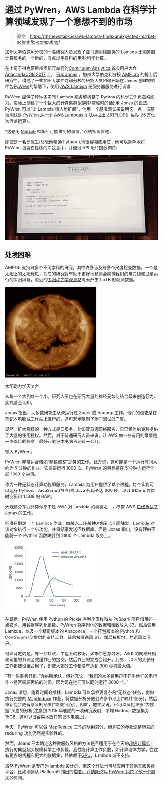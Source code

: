 # 通过 PyWren，AWS Lambda 在科学计算领域发现了一个意想不到的市场

> 原文：<https://thenewstack.io/aws-lambda-finds-unexpected-market-scientific-computing/>

加州大学伯克利分校的一名研究人员发现了亚马逊网络服务的 Lambda 无服务器计算服务的一个新的、有点出乎意料的用例:科学计算。

在上周于得克萨斯州奥斯汀举行的[Continuum Analytics’](https://www.continuum.io/)首次用户大会 [AnacondaCON 2017](https://anacondacon17.io/) 上， [Eric Jonas](https://twitter.com/stochastician) ，加州大学伯克利分校 [AMPLab](https://amplab.cs.berkeley.edu/) 的博士后研究生，讲述了一些加州大学伯克利分校的研究人员如何开始在 Jonas 创建的软件包[PyWren](https://github.com/ericmjonas/pywren)的帮助下，使用 [AWS Lambda](https://aws.amazon.com/lambda/) 无服务器服务进行调查

PyWren 提供了跨许多不同 Lambda 服务解析基于 Python 的科学工作负载的能力，实际上创建了一个巨大的计算集群(如果非常临时的话):用 Jonas 的说法，PyWren 可以“让 Lambda 惊人地扩展”，他用一个基准测试来说明这一点，该基准测试是 [PyWren 从一个 AWS Lambdas 车队中拉出 25TFLOPS](http://ericjonas.com/pywren.html) (每秒 25 万亿次浮点运算)。

“这是用 [MatLab](https://www.mathworks.com/products/matlab.html) 框架不可能做到的事情，”乔纳斯断言道，

即使是一名研究生(尽管他精通 Python ),也很容易使用它，他可以简单地将 PyWren 包含在程序的库包含中，并通过 API 进行函数调用:

[![](img/a07442bb16fb8b320141a4629a220f20.png)](https://github.com/ericmjonas/pywren)

## 处境困难

AMPlab 支持跨多个不同学科的研究，其中许多涉及跨多个尺度检查数据。一个是太阳上的太阳耀斑，对它的研究将有助于更好地预测会妨碍我们的电力线和卫星运行的太阳风暴。附近的[太阳动力学观测站](https://sdo.gsfc.nasa.gov/)每天产生 1.5TB 的观测数据。

[![](img/2fc5f7ef564c775d4e7c47e4036303e9.png)](https://sdo.gsfc.nasa.gov/)

太阳动力学天文台

从每一个大到每一个小，研究人员也在研究大量的神经元如何结合起来创造行为、疾病甚至认知。

Jonas 指出，大多数研究生从未运行过 Spark 或 Hadoop 工作。他们的调查是在笔记本电脑或工作站上进行的，这可悲地限制了他们测试的广度。

显然，扩大规模的一种方式是云服务，比如亚马逊网络服务，它已经为伯克利提供了大量的使用授权。然而，对于普通研究人员来说，让 AWS 做一些有用的事情是一项艰巨的任务。最好让笔记本电脑再运转一会儿。

输入 PyWren。

PyWren 非常适合诸如“参数调整”之类的工作。比方说，这可能是一个运行时间大约为 5 分钟的作业，它需要运行 1000 次。PyWren 的目标是在 5 分钟内运行全部 1000 个实例。

作为一种无状态计算功能即服务，Lambda 为用户提供了单个进程，每个实例可以运行 Python、JavaScript(节点)或 Java 代码长达 300 秒，以及 512mb 的临时空间和 1.5GB 的 RAM。

大规模分布式计算似乎不是 AWS 对 Lambda 的初衷之一，尽管 AWS [已经承认了](https://noise.getoto.net/2016/10/31/aws-week-in-review-october-24-2016/) Jonas 的工作。

标准用例是一个 Lambda 作业，由某人上传某种对象到 [S3](https://aws.amazon.com/s3/) 而触发，Lambda 对该对象执行一个小功能，并将结果发送回数据库。但是 Jonas 指出，没有理由不能将一个 Python 函数映射到 2000 个 Lambda 服务上。

[![](img/cb106bbea23882b235a9d0fa322de73c.png)](https://github.com/ericmjonas/pywren)

在幕后，PyWren 使用 Python 的 [Pickle](https://docs.python.org/2/library/pickle.html) 序列化函数和从 [PySpark 项目](http://spark.apache.org/docs/0.9.0/python-programming-guide.html)借用的一点技术，用数据序列化函数。PyWren 将序列化的数据和函数放入 S3，然后调用 Lambda，以及一个精简版本的 Anaconda，一个打包版本的 Python 和 Continuum IO 提供的支持工具。结果被发送回 S3，然后被拆包，并返回给用户。

可以肯定的是，有一些缺点，工程上的权衡，如果你愿意的话。AWS 的网络开销和可能的节流会减缓作业的提交，然后作业的完成会错开。此外，20%的大部分工作都被设置占用了，即使大部分工作都没有达到 300 秒的最大值。

“有一些事务开销，”乔纳斯承认，但补充说，“我们的大多数用户不在乎他们的串行作业是否需要两倍的时间，因为现在他们可以同时运行 3000 个。”

Jonas 设想，随着时间的推移，Lambda 可以承担更复杂的“无状态”任务，例如执行完整的 [MapReduce](https://hadoop.apache.org/docs/r1.2.1/mapred_tutorial.html) 作业，将数据分析分散到许多节点上(“映射”部分)，然后重新组合成有意义的结果(“缩减”部分)。因此，他建议说，它可以简化许多“大数据”风格的分析(注意到 2015 年雅虎的一项研究表明，平均 Hadoop 数据集为 15GB，这可以很容易地放在笔记本电脑上)。

今天，PyWren 可以做 MapReduce 工作的映射部分，但是它的参数调整所需的 reducing 功能仍然是实验性的。

然而，Joans 不太确定这种微服务风格的方法是否适用于在今天的[超级计算机](http://www.top500.org)上执行的典型超大规模科学工作负载。高性能计算工作负载，如计算流体力学，往往有更多的线程和更大的数据集，并依赖于[GPU](https://thenewstack.io/new-mapd-database-system-runs-gpus/)，Lambda 尚不支持。

虽然 PyWren 是专门为 lambda 设计的，但这个想法也可以应用于其他无服务器平台，比如刚刚从 Platform9 推出的[裂变。乔纳斯说写 PyWren 只花了他一个周末的时间。](https://thenewstack.io/platform9-offers-developers-flexibility-todays-multi-cloud-world/)

<svg xmlns:xlink="http://www.w3.org/1999/xlink" viewBox="0 0 68 31" version="1.1"><title>Group</title> <desc>Created with Sketch.</desc></svg>